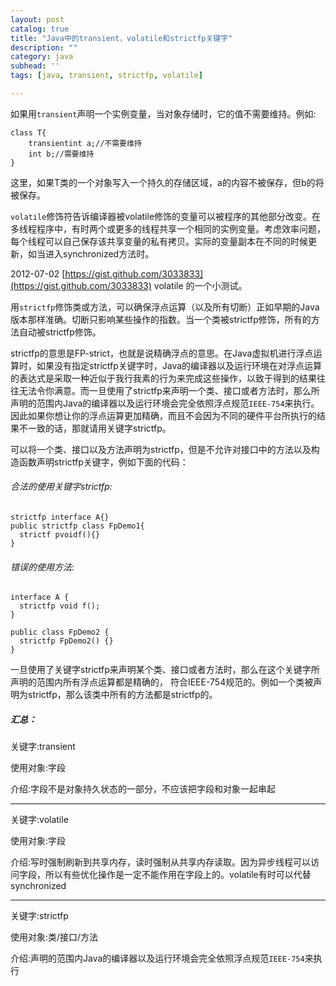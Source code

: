 ```yaml
---
layout: post
catalog: true
title: "Java中的transient，volatile和strictfp关键字"
description: ""
category: java
subhead: ''
tags: [java, transient, strictfp, volatile]

---
```


如果用`transient`声明一个实例变量，当对象存储时，它的值不需要维持。例如:


    class T{  
        transientint a;//不需要维持  
        int b;//需要维持  
    }  

这里，如果T类的一个对象写入一个持久的存储区域，a的内容不被保存，但b的将被保存。

`volatile`修饰符告诉编译器被volatile修饰的变量可以被程序的其他部分改变。在多线程程序中，有时两个或更多的线程共享一个相同的实例变量。考虑效率问题，每个线程可以自己保存该共享变量的私有拷贝。实际的变量副本在不同的时候更新，如当进入synchronized方法时。

2012-07-02 [https://gist.github.com/3033833](https://gist.github.com/3033833)   volatile 的一个小测试。 

用`strictfp`修饰类或方法，可以确保浮点运算（以及所有切断）正如早期的Java版本那样准确。切断只影响某些操作的指数。当一个类被strictfp修饰，所有的方法自动被strictfp修饰。 

strictfp的意思是FP-strict，也就是说精确浮点的意思。在Java虚拟机进行浮点运算时，如果没有指定strictfp关键字时，Java的编译器以及运行环境在对浮点运算的表达式是采取一种近似于我行我素的行为来完成这些操作，以致于得到的结果往往无法令你满意。而一旦使用了strictfp来声明一个类、接口或者方法时，那么所声明的范围内Java的编译器以及运行环境会完全依照浮点规范`IEEE-754`来执行。因此如果你想让你的浮点运算更加精确，而且不会因为不同的硬件平台所执行的结果不一致的话，那就请用关键字strictfp。
 
可以将一个类、接口以及方法声明为strictfp，但是不允许对接口中的方法以及构造函数声明strictfp关键字，例如下面的代码： 

###### 合法的使用关键字strictfp:

    strictfp interface A{}  
    public strictfp class FpDemo1{  
      strictf pvoidf(){}  
    }
     
###### 错误的使用方法:
  
    interface A {      
      strictfp void f();      
    }      
      
    public class FpDemo2 {      
      strictfp FpDemo2() {}      
    }  
 
一旦使用了关键字strictfp来声明某个类、接口或者方法时，那么在这个关键字所声明的范围内所有浮点运算都是精确的， 符合IEEE-754规范的。例如一个类被声明为strictfp，那么该类中所有的方法都是strictfp的。

##### 汇总：


关键字:transient

使用对象:字段

介绍:字段不是对象持久状态的一部分，不应该把字段和对象一起串起

--------
关键字:volatile

使用对象:字段  

介绍:写时强制刷新到共享内存，读时强制从共享内存读取。因为异步线程可以访问字段，所以有些优化操作是一定不能作用在字段上的。volatile有时可以代替synchronized

--------
关键字:strictfp

使用对象:类/接口/方法

介绍:声明的范围内Java的编译器以及运行环境会完全依照浮点规范`IEEE-754`来执行


